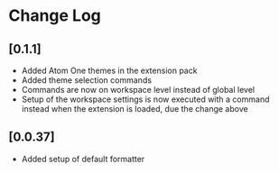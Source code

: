 # Change Log

## [0.1.1]

- Added Atom One themes in the extension pack
- Added theme selection commands
- Commands are now on workspace level instead of global level
- Setup of the workspace settings is now executed with a command instead when the extension is loaded, due the change above

## [0.0.37]

- Added setup of default formatter
